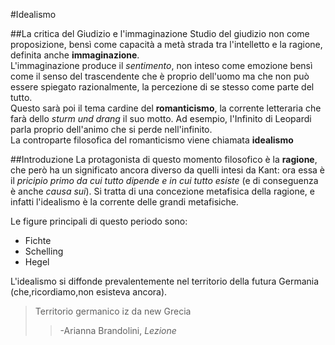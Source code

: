 <head>
	<link rel="stylesheet" href="/home/mibanfi/Documents/Scuola/Default.css">
	<style>
		body {
		--main-color: green;
		}
	</style>
</head> 

#Idealismo

##La critica del Giudizio e l'immaginazione
Studio del giudizio non come proposizione, bensì come capacità a metà strada tra l'intelletto e la ragione, definita anche **immaginazione**.  
L'immaginazione produce il *sentimento*, non inteso come emozione bensì come il senso del trascendente che è proprio dell'uomo ma che non può essere spiegato razionalmente, la percezione di se stesso come parte del tutto.  
Questo sarà poi il tema cardine del **romanticismo**, la corrente letteraria che farà dello *sturm und drang* il suo motto. Ad esempio, l'Infinito di Leopardi parla proprio dell'animo che si perde nell'infinito.  
La controparte filosofica del romanticismo viene chiamata **idealismo**

##Introduzione
La protagonista di questo momento filosofico è la **ragione**, che però ha un significato ancora diverso da quelli intesi da Kant: ora essa è il *pricipio primo da cui tutto dipende e in cui tutto esiste* (e di conseguenza è anche *causa sui*). Si tratta di una concezione metafisica della ragione, e infatti l'idealismo è la corrente delle grandi metafisiche.

Le figure principali di questo periodo sono:  

* Fichte
* Schelling
* Hegel  

L'idealismo si diffonde prevalentemente nel territorio della futura Germania (che,ricordiamo,non esisteva ancora).
>Territorio germanico iz da new Grecia
>>-Arianna Brandolini, *Lezione*

<script> window.scroll(0,200000) </script> 